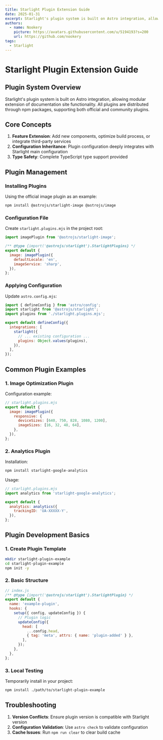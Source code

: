 ```yaml
---
title: Starlight Plugin Extension Guide
date: 2025-01-31
excerpt: Starlight's plugin system is built on Astro integration, allowing modular extension of documentation site functionality. All plugins are distributed through npm packages, supporting both official and community plugins.
authors:
  - name: Nookery
    picture: https://avatars.githubusercontent.com/u/5194193?s=200
    url: https://github.com/nookery
tags:
  - Starlight
---
```


# Starlight Plugin Extension Guide

## Plugin System Overview

Starlight's plugin system is built on Astro integration, allowing modular extension of documentation site functionality. All plugins are distributed through npm packages, supporting both official and community plugins.

## Core Concepts

1. **Feature Extension**: Add new components, optimize build process, or integrate third-party services
2. **Configuration Inheritance**: Plugin configuration deeply integrates with Starlight main configuration
3. **Type Safety**: Complete TypeScript type support provided

## Plugin Management

### Installing Plugins

Using the official image plugin as an example:

```bash
npm install @astrojs/starlight-image @astrojs/image
```

### Configuration File

Create `starlight.plugins.mjs` in the project root:

```javascript
import imagePlugin from '@astrojs/starlight-image';

/** @type {import('@astrojs/starlight').StarlightPlugins} */
export default {
  image: imagePlugin({
    defaultLocale: 'en',
    imageService: 'sharp',
  }),
};
```

### Applying Configuration

Update `astro.config.mjs`:

```javascript
import { defineConfig } from 'astro/config';
import starlight from '@astrojs/starlight';
import plugins from './starlight.plugins.mjs';

export default defineConfig({
  integrations: [
    starlight({
      // ... existing configuration ...
      plugins: Object.values(plugins),
    }),
  ],
});
```

## Common Plugin Examples

### 1. Image Optimization Plugin

Configuration example:

```javascript
// starlight.plugins.mjs
export default {
  image: imagePlugin({
    responsive: {
      deviceSizes: [640, 750, 828, 1080, 1200],
      imageSizes: [16, 32, 48, 64],
    },
  }),
};
```

### 2. Analytics Plugin

Installation:

```bash
npm install starlight-google-analytics
```

Usage:

```javascript
// starlight.plugins.mjs
import analytics from 'starlight-google-analytics';

export default {
  analytics: analytics({
    trackingID: 'UA-XXXXX-Y',
  }),
};
```

## Plugin Development Basics

### 1. Create Plugin Template

```bash
mkdir starlight-plugin-example
cd starlight-plugin-example
npm init -y
```

### 2. Basic Structure

```javascript
// index.js
/** @type {import('@astrojs/starlight').StarlightPlugin} */
export default {
  name: 'example-plugin',
  hooks: {
    setup({ config, updateConfig }) {
      // Plugin logic
      updateConfig({
        head: [
          ...config.head,
          { tag: 'meta', attrs: { name: 'plugin-added' } },
        ],
      });
    },
  },
};
```

### 3. Local Testing

Temporarily install in your project:

```bash
npm install ./path/to/starlight-plugin-example
```

## Troubleshooting

1. **Version Conflicts**: Ensure plugin version is compatible with Starlight version
2. **Configuration Validation**: Use `astro check` to validate configuration
3. **Cache Issues**: Run `npm run clear` to clear build cache
